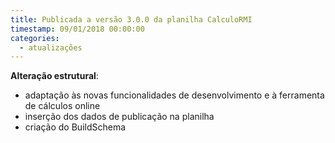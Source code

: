```yaml
---
title: Publicada a versão 3.0.0 da planilha CalculoRMI
timestamp: 09/01/2018 00:00:00
categories:
  - atualizações
---
```


**Alteração estrutural**:
+ adaptação às novas funcionalidades de desenvolvimento e à ferramenta de cálculos online
+ inserção dos dados de publicação na planilha
+ criação do BuildSchema